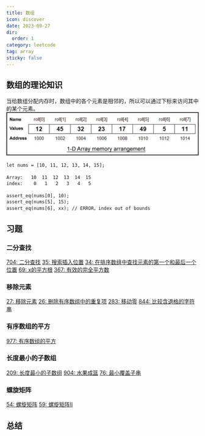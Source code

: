 ```yaml
---
title: 数组
icon: discover
date: 2023-09-27
dir:
  order: 1
category: leetcode
tag: array
sticky: false
---
```


## 数组的理论知识

当给数组分配内存时，数组中的各个元素是相邻的，所以可以通过下标来访问其中的某个元素。
![Array Memory Allocation](../../../../../assets/leetcode/array_memory_allocation.jpg)

```text
let nums = [10, 11, 12, 13, 14, 15];

Array:   10  11  12  13  14  15
index:    0   1   2   3   4   5

assert_eq(nums[0], 10);
assert_eq(nums[5], 15);
assert_eq(nums[6], xx); // ERROR，index out of bounds
```

## 习题

### 二分查找

[704: 二分查找](704_binary_search.md)
[35: 搜索插入位置](35_search_insert_position.md)
[34: 在排序数组中查找元素的第一个和最后一个位置](34_find_first_and_last_position_of_element_in_sorted_array.md)
[69: x的平方根](69_sqrt_x.md)
[367: 有效的完全平方数](367_valid_perfect_square.md)

### 移除元素

[27: 移除元素](27_remove_element.md)
[26: 删除有序数组中的重复项](26_remove_duplicates_from_sorted_array.md)
[283: 移动零](283_move_zeroes.md)
[844: 比较含退格的字符串](844_backspace_string_compare.md)

### 有序数组的平方

[977: 有序数组的平方](977_squares_of_a_sorted_array.md)

### 长度最小的子数组

[209: 长度最小的子数组](209_minimum_size_subarray_sum.md)
[904: 水果成篮](904_fruit_into_baskets.md)
[76: 最小覆盖子串](76_minimum_window_substring.md)

### 螺旋矩阵

[54: 螺旋矩阵](54_spiral_matrix.md)
[59: 螺旋矩阵II](59_spiral_matrix_ii.md)

## 总结

